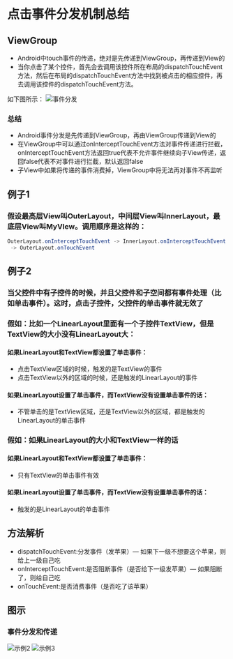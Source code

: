 # 点击事件分发机制总结
## ViewGroup 
* Android中touch事件的传递，绝对是先传递到ViewGroup，再传递到View的
* 当你点击了某个控件，首先会去调用该控件所在布局的dispatchTouchEvent方法，然后在布局的dispatchTouchEvent方法中找到被点击的相应控件，再去调用该控件的dispatchTouchEvent方法。

如下图所示：
![事件分发](https://github.com/MaosanDao/AndroidQuickCheckList/blob/master/touch_event_1.jpg)

### 总结
* Android事件分发是先传递到ViewGroup，再由ViewGroup传递到View的
* 在ViewGroup中可以通过onInterceptTouchEvent方法对事件传递进行拦截，onInterceptTouchEvent方法返回true代表不允许事件继续向子View传递，返回false代表不对事件进行拦截，默认返回false
* 子View中如果将传递的事件消费掉，ViewGroup中将无法再对事件不再监听

## 例子1
### 假设最高层View叫OuterLayout，中间层View叫InnerLayout，最底层View叫MyVIew。调用顺序是这样的：
```java
OuterLayout.onInterceptTouchEvent -> InnerLayout.onInterceptTouchEvent -> MyView.onTouchEvent -> InnerLayout.onTouchEvent
 -> OuterLayout.onTouchEvent
```
## 例子2
### 当父控件中有子控件的时候，并且父控件和子空间都有事件处理（比如单击事件）。这时，点击子控件，父控件的单击事件就无效了
### 假如：比如一个LinearLayout里面有一个子控件TextView，但是TextView的大小没有LinearLayout大：
#### 如果LinearLayout和TextView都设置了单击事件：
* 点击TextView区域的时候，触发的是TextView的事件
* 点击TextView以外的区域的时候，还是触发的LinearLayout的事件
#### 如果LinearLayout设置了单击事件，而TextView没有设置单击事件的话：
* 不管单击的是TextView区域，还是TextView以外的区域，都是触发的LinearLayout的单击事件
### 假如：如果LinearLayout的大小和TextView一样的话
#### 如果LinearLayout和TextView都设置了单击事件：
* 只有TextView的单击事件有效
#### 如果LinearLayout设置了单击事件，而TextView没有设置单击事件的话：
* 触发的是LinearLayout的单击事件
## 方法解析
* dispatchTouchEvent:分发事件（发苹果）— 如果下一级不想要这个苹果，则给上一级自己吃
* onInterceptTouchEvent:是否阻断事件（是否给下一级发苹果）— 如果阻断了，则给自己吃
* onTouchEvent:是否消费事件（是否吃了该苹果）
 ## 图示
 ### 事件分发和传递
 ![示例2](https://github.com/MaosanDao/AndroidQuickCheckList/blob/master/touch_event_2.jpg)
 ![示例3](https://github.com/MaosanDao/AndroidQuickCheckList/blob/master/touch_event_3.jpg)


 
